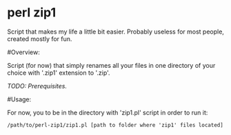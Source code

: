 # perl zip1
Script that makes my life a little bit easier.
Probably useless for most people, created mostly for fun.


#Overview:

Script (for now) that simply renames all your files in one directory of your
choice with '.zip1' extension to '.zip'.


*TODO: Prerequisites.*


#Usage:

For now, you to be in the directory with 'zip1.pl' script in order to run it:

```/path/to/perl-zip1/zip1.pl [path to folder where 'zip1' files located]```
